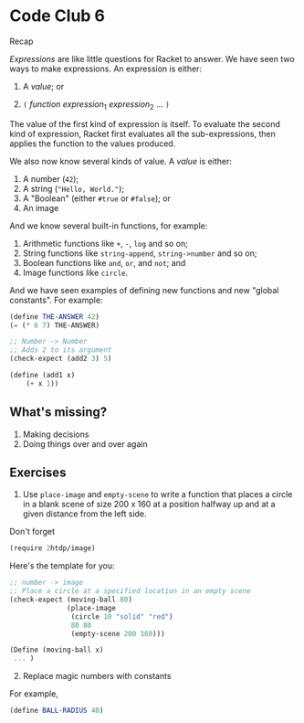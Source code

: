 # Code Club 6

Recap 

_Expressions_ are like little questions for Racket to answer. We have seen two
ways to make expressions. An expression is either:

  1. A _value_; or
  
  2. `(` _function_ _expression_<sub>1</sub> _expression_<sub>2</sub>  ... `)`

The value of the first kind of expression is itself. To evaluate the second kind
of expression, Racket first evaluates all the sub-expressions, then applies the
function to the values produced.

We also now know several kinds of value. A _value_ is either: 

  1. A number (`42`);
  2. A string (`"Hello, World."`);
  3. A "Boolean" (either `#true` or `#false`); or
  4. An image
  
And we know several built-in functions, for example:

  1. Arithmetic functions like `+`, `-`, `log` and so on;
  2. String functions like `string-append`, `string->number` and so on;
  3. Boolean functions like `and`, `or`, and `not`; and
  4. Image functions like `circle`.

And we have seen examples of defining new functions and new "global
constants". For example:

```scheme
(define THE-ANSWER 42)
(= (* 6 7) THE-ANSWER)
```

```scheme
;; Number -> Number
;; Adds 2 to its argument
(check-expect (add2 3) 5)

(define (add1 x)
    (+ x 1))
```

## What's missing?

1. Making decisions
2. Doing things over and over again


## Exercises

1. Use `place-image` and `empty-scene` to write a function that places a circle
   in a blank scene of size 200 x 160 at a position halfway up and at a given
   distance from the left side.

Don't forget 
```scheme
(require 2htdp/image)
```

Here's the template for you:

```scheme
;; number -> image
;; Place a circle at a specified location in an empty scene
(check-expect (moving-ball 80) 
              (place-image 
               (circle 10 "solid" "red") 
               80 80
               (empty-scene 200 160))) 

(Define (moving-ball x) 
 ... )
```

2. Replace magic numbers with constants

For example,

```scheme
(define BALL-RADIUS 40)
```
